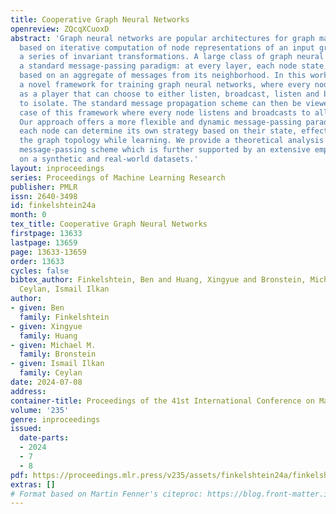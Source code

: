```yaml
---
title: Cooperative Graph Neural Networks
openreview: ZQcqXCuoxD
abstract: 'Graph neural networks are popular architectures for graph machine learning,
  based on iterative computation of node representations of an input graph through
  a series of invariant transformations. A large class of graph neural networks follow
  a standard message-passing paradigm: at every layer, each node state is updated
  based on an aggregate of messages from its neighborhood. In this work, we propose
  a novel framework for training graph neural networks, where every node is viewed
  as a player that can choose to either listen, broadcast, listen and broadcast, or
  to isolate. The standard message propagation scheme can then be viewed as a special
  case of this framework where every node listens and broadcasts to all neighbors.
  Our approach offers a more flexible and dynamic message-passing paradigm, where
  each node can determine its own strategy based on their state, effectively exploring
  the graph topology while learning. We provide a theoretical analysis of the new
  message-passing scheme which is further supported by an extensive empirical analysis
  on a synthetic and real-world datasets.'
layout: inproceedings
series: Proceedings of Machine Learning Research
publisher: PMLR
issn: 2640-3498
id: finkelshtein24a
month: 0
tex_title: Cooperative Graph Neural Networks
firstpage: 13633
lastpage: 13659
page: 13633-13659
order: 13633
cycles: false
bibtex_author: Finkelshtein, Ben and Huang, Xingyue and Bronstein, Michael M. and
  Ceylan, Ismail Ilkan
author:
- given: Ben
  family: Finkelshtein
- given: Xingyue
  family: Huang
- given: Michael M.
  family: Bronstein
- given: Ismail Ilkan
  family: Ceylan
date: 2024-07-08
address:
container-title: Proceedings of the 41st International Conference on Machine Learning
volume: '235'
genre: inproceedings
issued:
  date-parts:
  - 2024
  - 7
  - 8
pdf: https://proceedings.mlr.press/v235/assets/finkelshtein24a/finkelshtein24a.pdf
extras: []
# Format based on Martin Fenner's citeproc: https://blog.front-matter.io/posts/citeproc-yaml-for-bibliographies/
---
```

